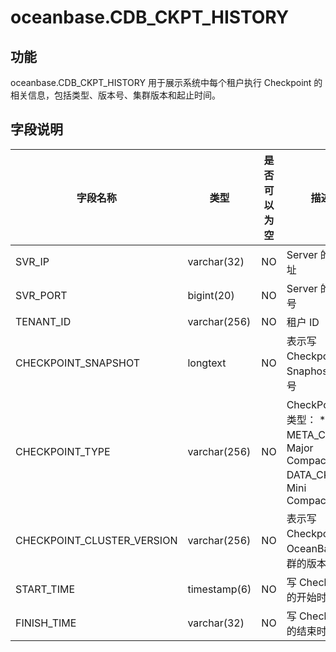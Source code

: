 oceanbase.CDB_CKPT_HISTORY 
===============================================



功能 
-----------

oceanbase.CDB_CKPT_HISTORY 用于展示系统中每个租户执行 Checkpoint 的相关信息，包括类型、版本号、集群版本和起止时间。

字段说明 
-------------



|          **字段名称**          |    **类型**    | **是否可以为空** |                                                                                      **描述**                                                                                      |
|----------------------------|--------------|------------|----------------------------------------------------------------------------------------------------------------------------------------------------------------------------------|
| SVR_IP                     | varchar(32)  | NO         | Server 的 IP 地址                                                                                                                                                                   |
| SVR_PORT                   | bigint(20)   | NO         | Server 的端口号                                                                                                                                                                      |
| TENANT_ID                  | varchar(256) | NO         | 租户 ID                                                                                                                                                                            |
| CHECKPOINT_SNAPSHOT        | longtext     | NO         | 表示写 Checkpoint 的 Snaphost 版本号                                                                                                                                                    |
| CHECKPOINT_TYPE            | varchar(256) | NO         | CheckPoint 的类型： * META_CKPT：Major Compaction   * DATA_CKPT：Mini Compaction    |
| CHECKPOINT_CLUSTER_VERSION | varchar(256) | NO         | 表示写 Checkpoint 的 OceanBase 集群的版本号                                                                                                                                                |
| START_TIME                 | timestamp(6) | NO         | 写 Checkpoint 的开始时间                                                                                                                                                               |
| FINISH_TIME                | varchar(32)  | NO         | 写 Checkpoint 的结束时间                                                                                                                                                               |


